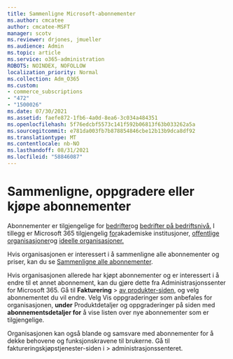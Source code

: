 ```yaml
---
title: Sammenligne Microsoft-abonnementer
ms.author: cmcatee
author: cmcatee-MSFT
manager: scotv
ms.reviewer: drjones, jmueller
ms.audience: Admin
ms.topic: article
ms.service: o365-administration
ROBOTS: NOINDEX, NOFOLLOW
localization_priority: Normal
ms.collection: Adm_O365
ms.custom:
- commerce_subscriptions
- "472"
- "1500026"
ms.date: 07/30/2021
ms.assetid: faefe872-1fb6-4a0d-8ea6-3c034a484351
ms.openlocfilehash: 5f76edcbf5573c141f592b06813f63b033262a5a
ms.sourcegitcommit: e781da003fb7b878854846cbe12b13b9dca8df92
ms.translationtype: MT
ms.contentlocale: nb-NO
ms.lasthandoff: 08/31/2021
ms.locfileid: "58846087"
---
```

# <a name="compare-upgrade-or-purchase-subscriptions"></a>Sammenligne, oppgradere eller kjøpe abonnementer
  
Abonnementer er tilgjengelige for [bedrifter](https://www.microsoft.com/microsoft-365/business/compare-all-microsoft-365-business-products?tab=2&rtc=1)og [bedrifter på bedriftsnivå.](https://www.microsoft.com/microsoft-365/enterprise/compare-office-365-plans?rtc=1) I tillegg er Microsoft 365 tilgjengelig [for](https://www.microsoft.com/microsoft-365/academic/compare-office-365-education-plans?rtc=1&activetab=tab%3aprimaryr1)akademiske institusjoner, [offentlige organisasjoner](https://www.microsoft.com/microsoft-365/government/compare-office-365-government-plans?rtc=1)og [ideelle organisasjoner.](https://www.microsoft.com/microsoft-365/nonprofit/office-365-nonprofit-plans-and-pricing?&rtc=1&activetab=tab%3aprimaryr1)
  
Hvis organisasjonen er interessert i å sammenligne alle abonnementer og priser, kan du se [Sammenligne alle abonnementer](https://www.microsoft.com/microsoft-365/enterprise/compare-office-365-plans?rtc=1).
  
Hvis organisasjonen allerede har kjøpt abonnementer og er interessert i å endre til et annet abonnement, kan du gjøre dette fra Administrasjonssenter for Microsoft 365. Gå til **Fakturering** \> [av produkter-siden,](https://go.microsoft.com/fwlink/p/?linkid=842054) og velg abonnementet du vil endre. Velg Vis oppgraderinger som anbefales for organisasjonen, **under** Produktdetaljer og oppgraderinger på siden med **abonnementsdetaljer for** å vise listen over nye abonnementer som er tilgjengelige.
  
Organisasjonen kan også blande og samsvare med abonnementer for å dekke behovene og funksjonskravene til brukerne. Gå til faktureringskjøpstjenester-siden i  \> [](https://go.microsoft.com/fwlink/p/?linkid=868433) administrasjonssenteret. 